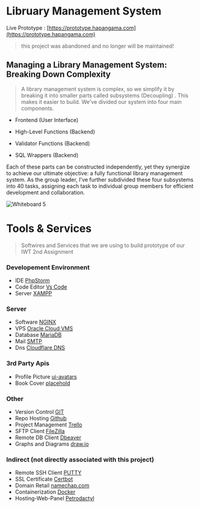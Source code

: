 
# Libruary Management System

Live Prototype : [https://prototype.hapangama.com](https://prototype.hapangama.com)

> this project was abandoned and no longer will be maintained!

## Managing a Library Management System: Breaking Down Complexity

> A library management system is complex, so we simplify it by breaking it into smaller parts called subsystems (Decoupling) . This makes it easier to build. We've divided our system into four main components.

 - Frontend (User Interface)

 - High-Level Functions (Backend)

 - Validator Functions (Backend)

 - SQL Wrappers (Backend)

Each of these parts can be constructed independently, yet they synergize to achieve our ultimate objective: a fully functional library management system. As the group leader, I've further subdivided these four subsystems into 40 tasks, assigning each task to individual group members for efficient development and collaboration.

![Whiteboard 5](https://github.com/ka0un/webapp/assets/88395585/85f21c86-03ec-453e-a74f-c11537b361ef)


# Tools & Services

> Softwires and Services that we are using to build prototype of our IWT 2nd Assignment

### Developement Environment
- IDE [PhpStorm](https://www.jetbrains.com/phpstorm/)
- Code Editor [Vs Code](https://code.visualstudio.com/)
- Server [XAMPP](https://www.apachefriends.org/download.html)

### Server
- Software [NGINX](https://www.nginx.com/resources/glossary/nginx/)
- VPS [Oracle Cloud VMS](https://www.oracle.com/cloud/compute/virtual-machines/)
- Database [MariaDB](https://mariadb.org/about/)
- Mail [SMTP](https://www.geeksforgeeks.org/simple-mail-transfer-protocol-smtp/) 
- Dns [Cloudflare DNS](https://www.cloudflare.com/application-services/products/dns/)

### 3rd Party Apis
- Profile Picture [ui-avatars](https://ui-avatars.com/)
- Book Cover [placehold](https://placehold.co/)

### Other
- Version Control [GIT](https://git-scm.com/downloads)
- Repo Hosting [Github](https://github.com/)
- Project Management [Trello](https://trello.com/)
- SFTP Client [FileZilla](https://filezilla-project.org/)
- Remote DB Client [Dbeaver](https://dbeaver.io/)
- Graphs and Diagrams [draw.io](https://draw.io/)

### Indirect (not directly associated with this project)
- Remote SSH Client [PUTTY](https://putty.org/)
- SSL Certificate [Certbot](https://certbot.eff.org/)
- Domain Retail [namechap.com](https://www.namecheap.com/)
- Containerization [Docker](https://www.docker.com/)
- Hosting-Web-Panel [Petrodactyl](https://pterodactyl.io/)
